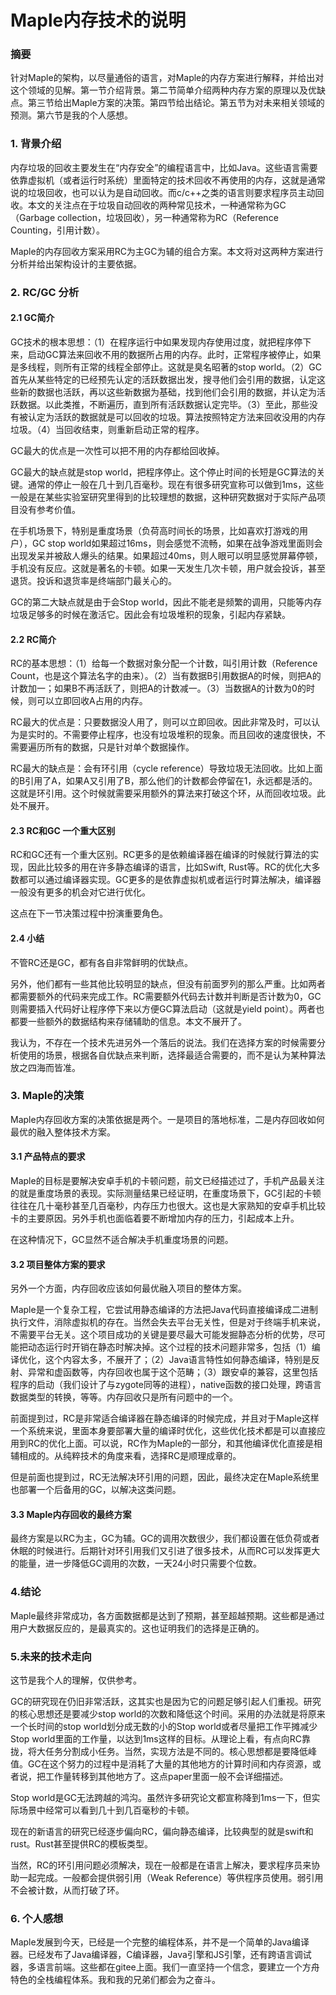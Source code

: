 # Maple内存技术的说明

### 摘要

针对Maple的架构，以尽量通俗的语言，对Maple的内存方案进行解释，并给出对这个领域的见解。第一节介绍背景。第二节简单介绍两种内存方案的原理以及优缺点。第三节给出Maple方案的决策。第四节给出结论。第五节为对未来相关领域的预测。第六节是我的个人感想。

### 1. 背景介绍
内存垃圾的回收主要发生在“内存安全”的编程语言中，比如Java。这些语言需要依靠虚拟机（或者运行时系统）里面特定的技术回收不再使用的内存，这就是通常说的垃圾回收，也可以认为是自动回收。而c/c++之类的语言则要求程序员主动回收。本文的关注点在于垃圾自动回收的两种常见技术，一种通常称为GC（Garbage collection，垃圾回收），另一种通常称为RC（Reference Counting，引用计数）。

Maple的内存回收方案采用RC为主GC为辅的组合方案。本文将对这两种方案进行分析并给出架构设计的主要依据。

### 2. RC/GC 分析

#### 2.1 GC简介
GC技术的根本思想：（1）在程序运行中如果发现内存使用过度，就把程序停下来，启动GC算法来回收不用的数据所占用的内存。此时，正常程序被停止，如果是多线程，则所有正常的线程全部停止。这就是臭名昭著的stop world。（2）GC首先从某些特定的已经预先认定的活跃数据出发，搜寻他们会引用的数据，认定这些新的数据也活跃，再以这些新数据为基础，找到他们会引用的数据，并认定为活跃数据。以此类推，不断遍历，直到所有活跃数据认定完毕。（3）至此，那些没有被认定为活跃的数据就是可以回收的垃圾。算法按照特定方法来回收没用的内存垃圾。（4）当回收结束，则重新启动正常的程序。

GC最大的优点是一次性可以把不用的内存都给回收掉。

GC最大的缺点就是stop world，把程序停止。这个停止时间的长短是GC算法的关键。通常的停止一般在几十到几百毫秒。现在有很多研究宣称可以做到1ms，这些一般是在某些实验室研究里得到的比较理想的数据，这种研究数据对于实际产品项目没有参考价值。

在手机场景下，特别是重度场景（负荷高时间长的场景，比如喜欢打游戏的用户），GC stop world如果超过16ms，则会感觉不流畅，如果在战争游戏里面则会出现发呆并被敌人爆头的结果。如果超过40ms，则人眼可以明显感觉屏幕停顿，手机没有反应。这就是著名的卡顿。如果一天发生几次卡顿，用户就会投诉，甚至退货。投诉和退货率是终端部门最关心的。

GC的第二大缺点就是由于会Stop world，因此不能老是频繁的调用，只能等内存垃圾足够多的时候在激活它。因此会有垃圾堆积的现象，引起内存紧缺。

#### 2.2 RC简介
RC的基本思想：（1）给每一个数据对象分配一个计数，叫引用计数（Reference Count，也是这个算法名字的由来）。（2）当有数据B引用数据A的时候，则把A的计数加一；如果B不再活跃了，则把A的计数减一。（3）当数据A的计数为0的时候，则可以立即回收A占用的内存。

RC最大的优点是：只要数据没人用了，则可以立即回收。因此非常及时，可以认为是实时的。不需要停止程序，也没有垃圾堆积的现象。而且回收的速度很快，不需要遍历所有的数据，只是针对单个数据操作。

RC最大的缺点是：会有环引用（cycle reference）导致垃圾无法回收。比如上面的B引用了A，如果A又引用了B，那么他们的计数都会停留在1，永远都是活的。这就是环引用。这个时候就需要采用额外的算法来打破这个环，从而回收垃圾。此处不展开。

#### 2.3 RC和GC 一个重大区别 
RC和GC还有一个重大区别。RC更多的是依赖编译器在编译的时候就行算法的实现，因此比较多的用在许多静态编译的语言，比如Swift, Rust等。RC的优化大多数都可以通过编译器实现。GC更多的是依靠虚拟机或者运行时算法解决，编译器一般没有更多的机会对它进行优化。

这点在下一节决策过程中扮演重要角色。

#### 2.4 小结
不管RC还是GC，都有各自非常鲜明的优缺点。

另外，他们都有一些其他比较明显的缺点，但没有前面罗列的那么严重。比如两者都需要额外的代码来完成工作。RC需要额外代码去计数并判断是否计数为0，GC则需要插入代码好让程序停下来以方便GC算法启动（这就是yield point）。两者也都要一些额外的数据结构来存储辅助的信息。本文不展开了。

我认为，不存在一个技术先进另外一个落后的说法。我们在选择方案的时候需要分析使用的场景，根据各自优缺点来判断，选择最适合需要的，而不是认为某种算法放之四海而皆准。


### 3. Maple的决策

Maple内存回收方案的决策依据是两个。一是项目的落地标准，二是内存回收如何最优的融入整体技术方案。

#### 3.1 产品特点的要求
Maple的目标是要解决安卓手机的卡顿问题，前文已经描述过了，手机产品最关注的就是重度场景的表现。实际测量结果已经证明，在重度场景下，GC引起的卡顿往往在几十毫秒甚至几百毫秒，内存压力也很大。这也是大家熟知的安卓手机比较卡的主要原因。另外手机也面临着要不断增加内存的压力，引起成本上升。

在这种情况下，GC显然不适合解决手机重度场景的问题。
#### 3.2 项目整体方案的要求

另外一个方面，内存回收应该如何最优融入项目的整体方案。

Maple是一个复杂工程，它尝试用静态编译的方法把Java代码直接编译成二进制执行文件，消除虚拟机的存在。当然会失去平台无关性，但是对于终端手机来说，不需要平台无关。这个项目成功的关键是要尽最大可能发掘静态分析的优势，尽可能把动态运行时开销在静态时解决掉。这个过程的技术问题非常多，包括（1）编译优化，这个内容太多，不展开了；（2）Java语言特性如何静态编译，特别是反射、异常和虚函数等，内存回收也属于这个范畴；（3）跟安卓的兼容，这里包括程序的启动（我们设计了与zygote同等的进程），native函数的接口处理，跨语言数据类型的转换，等等。内存回收只是所有问题中的一个。

前面提到过，RC是非常适合编译器在静态编译的时候完成，并且对于Maple这样一个系统来说，里面本身要部署大量的编译时优化，这些优化技术都是可以直接应用到RC的优化上面。可以说，RC作为Maple的一部分，和其他编译优化直接是相辅相成的。从纯粹技术的角度来看，选择RC是顺理成章的。

但是前面也提到过，RC无法解决环引用的问题，因此，最终决定在Maple系统里也部署一个后备用的GC，以解决这类问题。

#### 3.3 Maple内存回收的最终方案

最终方案是以RC为主，GC为辅。GC的调用次数很少，我们都设置在低负荷或者休眠的时候进行。后期针对环引用我们又引进了很多技术，从而RC可以发挥更大的能量，进一步降低GC调用的次数，一天24小时只需要个位数。


### 4.结论
Maple最终非常成功，各方面数据都是达到了预期，甚至超越预期。这些都是通过用户大数据反应的，是最真实的。这也证明我们的选择是正确的。

### 5.未来的技术走向
这节是我个人的理解，仅供参考。

GC的研究现在仍旧非常活跃，这其实也是因为它的问题足够引起人们重视。研究的核心思想还是要减少stop world的次数和降低这个时间。采用的办法就是将原来一个长时间的stop world划分成无数的小的Stop world或者尽量把工作平摊减少Stop world里面的工作量，以达到1ms这样的目标。从理论上看，有点向RC靠拢，将大任务分割成小任务。当然，实现方法是不同的。核心思想都是要降低峰值。GC在这个努力的过程中是消耗了大量的其他地方的计算时间和内存资源，或者说，把工作量转移到其他地方了。这点paper里面一般不会详细描述。

Stop world是GC无法跨越的鸿沟。虽然许多研究论文都宣称降到1ms一下，但实际场景中经常可以看到几十到几百毫秒的卡顿。

现在的新语言的研究已经逐步偏向RC，偏向静态编译，比较典型的就是swift和rust。Rust甚至提供RC的模板类型。

当然，RC的环引用问题必须解决，现在一般都是在语言上解决，要求程序员来协助一起完成。一般都会提供弱引用（Weak Reference）等供程序员使用。弱引用不会被计数，从而打破了环。
### 6. 个人感想
Maple发展到今天，已经是一个完整的编程体系，并不是一个简单的Java编译器。已经发布了Java编译器，C编译器，Java引擎和JS引擎，还有跨语言调试器，多语言前端。这些都在gitee上面。我们一直坚持一个信念，要建立一个方舟特色的全栈编程体系。我和我的兄弟们都会为之奋斗。



